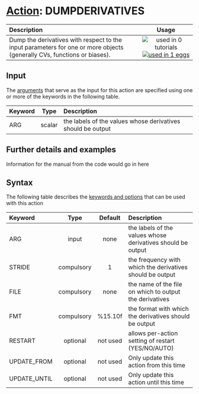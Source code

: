 # [Action](actions.md): DUMPDERIVATIVES

| Description    | Usage |
|:--------|:--------:|
| Dump the derivatives with respect to the input parameters for one or more objects (generally CVs, functions or biases). | ![used in 0 tutorials](https://img.shields.io/badge/tutorials-0-red.svg)[![used in 1 eggs](https://img.shields.io/badge/nest-1-green.svg)](https://www.plumed-nest.org/browse.html?search=DUMPDERIVATIVES) | 

## Input

The [arguments](specifying_arguments.html) that serve as the input for this action are specified using one or more of the keywords in the following table.

| Keyword |  Type | Description |
|:--------|:------:|:-----------|
| ARG | scalar | the labels of the values whose derivatives should be output |


## Further details and examples 
Information for the manual from the code would go in here 
## Syntax 
The following table describes the [keywords and options](parsing.md) that can be used with this action 

| Keyword | Type | Default | Description |
|:-------|:----:|:-------:|:-----------|
| ARG | input | none | the labels of the values whose derivatives should be output |
| STRIDE | compulsory | 1 |  the frequency with which the derivatives should be output |
| FILE | compulsory | none | the name of the file on which to output the derivatives |
| FMT | compulsory | %15.10f |  the format with which the derivatives should be output |
| RESTART | optional | not used | allows per-action setting of restart (YES/NO/AUTO) |
| UPDATE_FROM | optional | not used | Only update this action from this time |
| UPDATE_UNTIL | optional | not used | Only update this action until this time |
